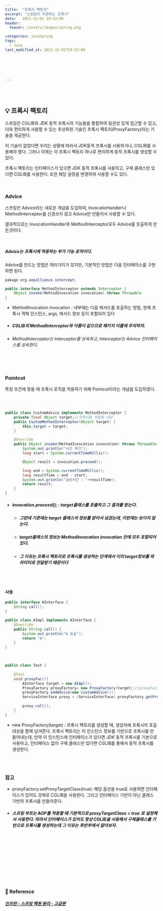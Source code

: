 ```yaml
---
title:  "프록시 팩토리"
excerpt: "스프링이 지원하는 프록시"
date:   2021-12-01 19:52:00 
header:
  teaser: /assets/images/spring.png

categories: javaSpring
tags:
  - Java
last_modified_at: 2021-12-01T19:52:00






---
```


<br/>

<br/>

## 💡 프록시 팩토리

스프링은 CGLIB와 JDK 동적 프록시의 기능들을 통합하여 일관성 있게 접근할 수 있고, 더욱 편리하게 사용할 수 있는 추상화된 기술인 프록시 팩토리(ProxyFactory)라는 기술을 제공한다.

이 기술이 없었다면 우리는 상황에 따라서 JDK동적 프록시를 사용하거나, CGLIB를 사용해야 했다. 그러나 이제는 이 프록시 팩토리 하나로 편리하게 동적 프록시를 생성할 수 있다.

프록시 팩토리는 인터페이스가 있으면 JDK 동적 프록시를 사용하고, 구체 클래스만 있다면 CGLIB를 사용한다. 또한 해당 설정을 변경하여 사용할 수도 있다.

<br/>

### Advice

스프링은 Advice라는 새로운 개념을 도입하여, InvocatioHandler나 MethodInterceptor를 신경쓰지 않고 Advice만 만들어서 사용할 수 있다.

결과적으로는 InvocationHandler와 MethodInterceptor모두 Advice를 호출하게 만든것이다.

<br/>

##### Advice는 프록시에 적용하는 부가 기능 로직이다.

Advice를 만드는 방법은 여러가지가 있지만, 기본적인 방법은 다음 인터페이스를 구현하면 된다.

```java
pakage org.aopalliance.intercept;

public interface MethodInterceptor extends Interceptor {
	Object invoke(MehtodInvocation invocation) throws Throwable
}
```

- MehtodInvocation invocation : 내부에는 다음 메서드를 호출하는 방법, 현재 프록시 객체 인스턴스, args, 메서드 정보 등이 포함되어 있다

- ##### CGLIB의 MethodInterceptor와 이름이 같으므로 패키지 이름에 주의하자.

- ###### MethodInterceptor는 Interceptor를 상속하고, Interceptor는 Advice 인터페이스를 상속한다.

<br/>

<br/>

### Pointcut 

특정 조건에 맞을 때 프록시 로직을 적용하기 위해 Pointcut이라는 개념을 도입하였다.

<br/>

<br/>



```java
public class CustomAdvice implements MethodInterceptor {
	private final Object target;//프록시를 적용할 대상
	public CustomMethodInterceptor(Object target) {
 		this.target = target;
	}

	@Override
	public Object invoke(MethodInvocation invocation) throws Throwable {
		System.out.println("시간 체크");
		long start = System.currentTimeMillis();

		Object result = invocation.proceed();

		long end = System.currentTimeMillis();
		long resultTime = end - start;
		System.out.println("걸린시간 : "+resultTime);
		return result;
	}
}
```
- #####  invocation.proceed(); : target클래스를 호출하고  그 결과를 받는다.

  - ##### 그런데 기존에는 target 클래스의 정보를 받아서 넘겼는데, 이번에는 보이지 않는다.

  - ##### target클래스의 정보는 MethodInvocation invocation 안에 모두 포함되어 있다.

  - ##### 그 이유는 프록시 팩토리로 프록시를 생성하는 단계에서 이미 target정보를 파라미터로 전달받기 때문이다

<br/>

<br/>

#### 사용

```java
public interface AInterface {
    String call();
}
```

```java
public class AImpl implements AInterface {
    @Override
    public String call() {
        System.out.println("A 호출");
        return "A";
    }
}
```

<br/>

```java
public class Test {
	
	@Test
	void proxyFac(){
		AInterface target = new AImpl();
		ProxyFactory proxyFactory= new ProxyFactory(target);//proxyFactory에 target 정보 넘김
		proxyFactory.addAdvice(new CustomAdvice());
		ServiceInterface proxy = (ServiceInterface) proxyFactory.getProxy();
        
        proxy.call();
	}
}
```

- new ProxyFactory(target) : 프록시 팩토리를 생성할 때, 생성자에 프록시의 호출 대상을 함께 넘겨준다. 프록시 팩토리는 이 인스턴스 정보를 기반으로 프록시를 만들어내는데, 만약 이 인스턴스에 인터페이스가 있다면 JDK 동적 프록시를 기본으로 사용하고, 인터페이스 없이 구체 클래스만 있다면 CGLIB를 통해서 동적 프록시를 생성한다.

<br/>

<br/>

### 참고

- proxyFactory.setProxyTargetClass(true): 해당 옵션을 true로 사용하면 인터페이스가 있어도 강제로 CGLIB을 사용한다. 그리고 인터페이스 기반이 아닌 클래스 기반의 프록시를 만들어준다.

- #####  스프링 부트는 AOP를 적용할 때 기본적으로 proxyTargetClass = true 로 설정해서 사용한다. 따라서 인터페이스가 있어도 항상 CGLIB을 사용해서 구체클래스를 기반으로 프록시를 생성하는데 그 이유는 후반부에서 알아보자.

<br/>

<br/>

<br/>

<br/>

<br/>

<br/>

<br/>

<br/>

<br/>

### 📔 Reference

##### [인프런 - 스프링 핵원 원리 - 고급편](https://www.inflearn.com/course/%EC%8A%A4%ED%94%84%EB%A7%81-%ED%95%B5%EC%8B%AC-%EC%9B%90%EB%A6%AC-%EA%B3%A0%EA%B8%89%ED%8E%B8/dashboard)